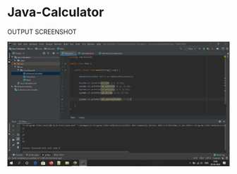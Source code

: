 # Java-Calculator

OUTPUT SCREENSHOT

![OUTPUT](https://github.com/bhuveshaggarwal/Java-Calculator/blob/master/Screenshot%20(10).png)


